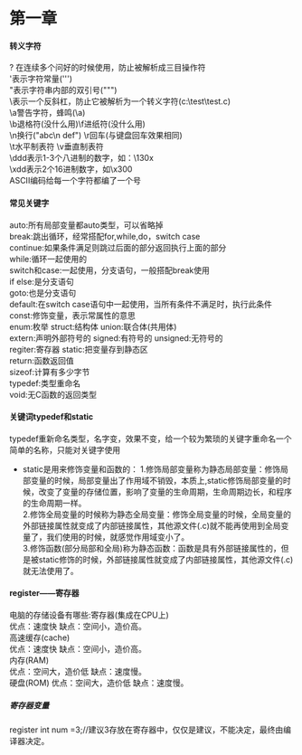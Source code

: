 # 第一章
#### 转义字符
\? 在连续多个问好的时候使用，防止被解析成三目操作符<br>
\'表示字符常量('\'')<br>
\"表示字符串内部的双引号("\"")<br>
\\表示一个反斜杠，防止它被解析为一个转义字符(c:\\test\\test.c)<br>
\a警告字符，蜂鸣(\a)<br>
\b退格符(没什么用)\f进纸符(没什么用)<br>
\n换行("abc\n def") \r回车(与键盘回车效果相同)<br>
\t水平制表符 \v垂直制表符<br>
\ddd表示1-3个八进制的数字，如：\130x<br>
\xdd表示2个16进制数字，如\x300<br>
ASCII编码给每一个字符都编了一个号<br>
#### 常见关键字
auto:所有局部变量都auto类型，可以省略掉<br>
break:跳出循环，经常搭配for,while,do，switch case<br>
continue:如果条件满足则跳过后面的部分返回执行上面的部分<br>
while:循环一起使用的<br>
switch和case:一起使用，分支语句，一般搭配break使用<br>
if else:是分支语句<br>
goto:也是分支语句<br>
default:在switch case语句中一起使用，当所有条件不满足时，执行此条件<br>
const:修饰变量，表示常属性的意思<br>
enum:枚举  struct:结构体 union:联合体(共用体)<br>
extern:声明外部符号的 signed:有符号的 unsigned:无符号的<br>
regiter:寄存器 static:把变量存到静态区<br>
return:函数返回值<br>
sizeof:计算有多少字节<br>
typedef:类型重命名<br>
void:无C函数的返回类型<br>
#### 关键词typedef和static
typedef重新命名类型，名字变，效果不变，给一个较为繁琐的关键字重命名一个简单的名称，只能对关键字使用<br>
+ static是用来修饰变量和函数的：
  1.修饰局部变量称为静态局部变量：修饰局部变量的时候，局部变量出了作用域不销毁，本质上,static修饰局部变量的时候，改变了变量的存储位置，影响了变量的生命周期，生命周期边长，和程序的生命周期一样。<br>
  2.修饰全局变量的时候称为静态全局变量：修饰全局变量的时候，全局变量的外部链接属性就变成了内部链接属性，其他源文件(.c)就不能再使用到全局变量了，我们使用的时候，就感觉作用域变小了。<br>
  3.修饰函数(部分局部和全局)称为静态函数：函数是具有外部链接属性的，但是被static修饰的时候，外部链接属性就变成了内部链接属性，其他源文件(.c)就无法使用了。
#### register——寄存器
电脑的存储设备有哪些:寄存器(集成在CPU上)<br>
优点：速度快 缺点：空间小，造价高。<br>
高速缓存(cache)<br>
优点：速度快 缺点：空间小，造价高。<br>
内存(RAM)<br>
优点：空间大，造价低 缺点：速度慢。<br>
硬盘(ROM)
优点：空间大，造价低 缺点：速度慢。<br>
##### 寄存器变量
register int num =3;//建议3存放在寄存器中，仅仅是建议，不能决定，最终由编译器决定。<br>